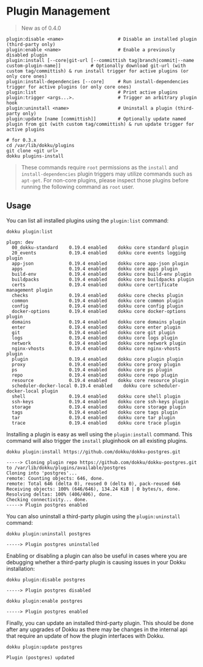 # Plugin Management

> New as of 0.4.0

```
plugin:disable <name>                    # Disable an installed plugin (third-party only)
plugin:enable <name>                     # Enable a previously disabled plugin
plugin:install [--core|git-url [--committish tag|branch|commit|--name custom-plugin-name]]           # Optionally download git-url (with custom tag/committish) & run install trigger for active plugins (or only core ones)
plugin:install-dependencies [--core]     # Run install-dependencies trigger for active plugins (or only core ones)
plugin:list                              # Print active plugins
plugin:trigger <args...>.                # Trigger an arbitrary plugin hook
plugin:uninstall <name>                  # Uninstall a plugin (third-party only)
plugin:update [name [committish]]        # Optionally update named plugin from git (with custom tag/committish) & run update trigger for active plugins
```

```shell
# for 0.3.x
cd /var/lib/dokku/plugins
git clone <git url>
dokku plugins-install
```

> These commands require `root` permissions as the `install` and `install-dependencies` plugin triggers may utilize commands such as `apt-get`. For non-core plugins, please inspect those plugins before running the following command as `root` user.

## Usage

You can list all installed plugins using the `plugin:list` command:

```shell
dokku plugin:list
```

```
plugn: dev
  00_dokku-standard    0.19.4 enabled    dokku core standard plugin
  20_events            0.19.4 enabled    dokku core events logging plugin
  app-json             0.19.4 enabled    dokku core app-json plugin
  apps                 0.19.4 enabled    dokku core apps plugin
  build-env            0.19.4 enabled    dokku core build-env plugin
  buildpacks           0.19.4 enabled    dokku core buildpacks plugin
  certs                0.19.4 enabled    dokku core certificate management plugin
  checks               0.19.4 enabled    dokku core checks plugin
  common               0.19.4 enabled    dokku core common plugin
  config               0.19.4 enabled    dokku core config plugin
  docker-options       0.19.4 enabled    dokku core docker-options plugin
  domains              0.19.4 enabled    dokku core domains plugin
  enter                0.19.4 enabled    dokku core enter plugin
  git                  0.19.4 enabled    dokku core git plugin
  logs                 0.19.4 enabled    dokku core logs plugin
  network              0.19.4 enabled    dokku core network plugin
  nginx-vhosts         0.19.4 enabled    dokku core nginx-vhosts plugin
  plugin               0.19.4 enabled    dokku core plugin plugin
  proxy                0.19.4 enabled    dokku core proxy plugin
  ps                   0.19.4 enabled    dokku core ps plugin
  repo                 0.19.4 enabled    dokku core repo plugin
  resource             0.19.4 enabled    dokku core resource plugin
  scheduler-docker-local 0.19.4 enabled    dokku core scheduler-docker-local plugin
  shell                0.19.4 enabled    dokku core shell plugin
  ssh-keys             0.19.4 enabled    dokku core ssh-keys plugin
  storage              0.19.4 enabled    dokku core storage plugin
  tags                 0.19.4 enabled    dokku core tags plugin
  tar                  0.19.4 enabled    dokku core tar plugin
  trace                0.19.4 enabled    dokku core trace plugin
```

Installing a plugin is easy as well using the `plugin:install` command. This command will also trigger the `install` pluginhook on all existing plugins.

```shell
dokku plugin:install https://github.com/dokku/dokku-postgres.git
```

```
-----> Cloning plugin repo https://github.com/dokku/dokku-postgres.git to /var/lib/dokku/plugins/available/postgres
Cloning into 'postgres'...
remote: Counting objects: 646, done.
remote: Total 646 (delta 0), reused 0 (delta 0), pack-reused 646
Receiving objects: 100% (646/646), 134.24 KiB | 0 bytes/s, done.
Resolving deltas: 100% (406/406), done.
Checking connectivity... done.
-----> Plugin postgres enabled
```

You can also uninstall a third-party plugin using the `plugin:uninstall` command:

```shell
dokku plugin:uninstall postgres
```

```
-----> Plugin postgres uninstalled
```

Enabling or disabling a plugin can also be useful in cases where you are debugging whether a third-party plugin is causing issues in your Dokku installation:

```shell
dokku plugin:disable postgres
```

```
-----> Plugin postgres disabled
```

```shell
dokku plugin:enable postgres
```

```
-----> Plugin postgres enabled
```

Finally, you can update an installed third-party plugin. This should be done after any upgrades of Dokku as there may be changes in the internal api that require an update of how the plugin interfaces with Dokku.

```shell
dokku plugin:update postgres
```

```
Plugin (postgres) updated
```
